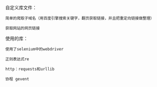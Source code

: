 自定义库文件：
    
    简单的爬取子域名（用百度引擎搜索关键字，翻页获取链接，并且把重定向链接做整理）
    
    获取网站的网页链接

使用的库：
      
    使用了selenium中的webdriver
   
    正则表达式re
    
    http：requests和urllib
  
    协程 gevent

